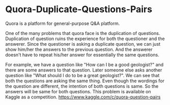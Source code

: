 # Quora-Duplicate-Questions-Pairs
Quora is a platform for general-purpose Q&A platform.

One of the many problems that quora face is the duplication of questions. Duplication of question ruins the experience for both the questioner and the answerer. Since the questioner is asking a duplicate question, we can just show him/her the answers to the previous question. And the answerer doesn't have to repeat his/her answer for essentially the same questions.

For example, we have a question like "How can I be a good geologist?" and there are some answers to that question. Later someone else asks another question like "What should I do to be a great geologist?". We can see that both the questions are asking the same thing. Even though the wordings for the question are different, the intention of both questions is same. So the answers will be same for both questions. This problem is available on Kaggle as a competition. https://www.kaggle.com/c/quora-question-pairs
